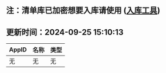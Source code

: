 ## 注：清单库已加密想要入库请使用 ([入库工具](https://github.com/BlankTMing/ManifestAutoUpdate/releases))

## 更新时间：2024-09-25 15:10:13
| AppID | 名称 | 类型  |
| :-------------------- | :----------------------------- | :----------- |
| 无 | 无 | 无 |

